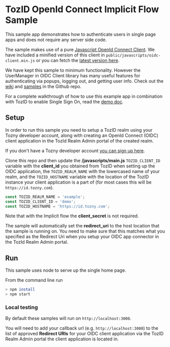 # TozID OpenId Connect Implicit Flow Sample

This sample app demonstrates how to authenticate users in single page apps
and does not require any server side code.

The sample makes use of a pure [Javascript OpenId Connect Client](https://github.com/IdentityModel/oidc-client-js). We have included a minified
version of this client in `public/javascripts/oidc-client.min.js` or you can
fetch the [latest version here](https://github.com/IdentityModel/oidc-client-js/tree/dev/dist).

We have kept this sample to minimum functionality. However the UserManager in OIDC Client
library has many useful features for authenticating via popups, logging out, and
getting user info. Check out the [wiki](https://github.com/IdentityModel/oidc-client-js/wiki) and [samples](https://github.com/IdentityModel/oidc-client-js/tree/dev/sample/public) in the Github repo.

For a complete walkthrough of how to use this example app in combination with TozID to enable Single Sign On, read the [demo doc](./TozIDPoweredOIDCImplicitFlowThirdPartySSO).

## Setup
In order to run this sample you need to setup a TozID realm using your Tozny developer account, along with creating an OpenId Connect (OIDC) client
application in the TozId Realm Admin portal of the created realm.

If you don't have a Tozny developer account [you can sign up here](https://www.dashboard.tozny.com/register).

Clone this repo and then update the <b>/javascripts/main.js</b> `TOZID_CLIENT_ID` variable with the <b>client_id</b> you obtained from TozID when setting up the OIDC application, the `TOZID_REALM_NAME` with the lowercased name of your realm, and the `TOZID_HOSTNAME` variable with the location of the TozID instance your client application is a part of (for most cases this will be `https://id.tozny.com`).

```js
const TOZID_REALM_NAME = 'example';
const TOZID_CLIENT_ID = 'demo';
const TOZID_HOSTNAME = 'https://id.tozny.com';
```

Note that with the Implicit flow the **client_secret** is not required.

The sample will automatically set the **redirect_uri** to the host
location that the sample is running on. You need to make sure that
this matches what you specified as the Redirect Uri when you
setup your OIDC app connector in the TozId Realm Admin portal.

## Run
This sample uses node to serve up the single home page.

From the command line run
```bash
> npm install
> npm start
```

### Local testing
By default these samples will run on `http://localhost:3000`.

You will need to add your callback url (e.g. `http://localhost:3000`) to the list of approved **Redirect URIs** for your OIDC client application via the TozID Realm Admin portal the client application is located in.
